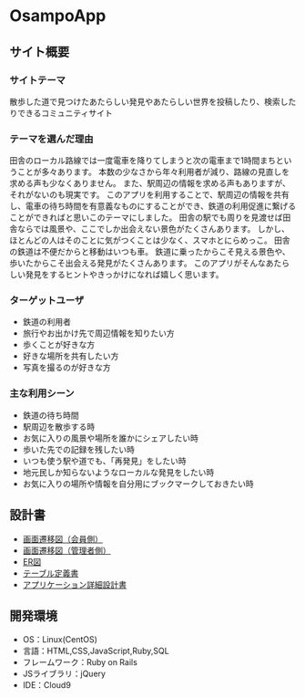 # OsampoApp

## サイト概要
### サイトテーマ
散歩した道で見つけたあたらしい発見やあたらしい世界を投稿したり、検索したりできるコミュニティサイト

### テーマを選んだ理由
田舎のローカル路線では一度電車を降りてしまうと次の電車まで1時間まちということが多々あります。
本数の少なさから年々利用者が減り、路線の見直しを求める声も少なくありません。
また、駅周辺の情報を求める声もありますが、それがないのも現実です。
このアプリを利用することで、駅周辺の情報を共有し、電車の待ち時間を有意義なものにすることができ、鉄道の利用促進に繋げることができればと思いこのテーマにしました。
田舎の駅でも周りを見渡せば田舎ならでは風景や、ここでしか出会えない景色がたくさんあります。
しかし、ほとんどの人はそのことに気がつくことは少なく、スマホとにらめっこ。
田舎の鉄道は不便だからと移動はいつも車。
鉄道に乗ったからこそ見える景色や、歩いたからこそ出会える発見がたくさんあります。
このアプリがそんなあたらしい発見をするヒントやきっかけになれば嬉しく思います。

### ターゲットユーザ
- 鉄道の利用者
- 旅行やお出かけ先で周辺情報を知りたい方
- 歩くことが好きな方
- 好きな場所を共有したい方
- 写真を撮るのが好きな方

### 主な利用シーン
- 鉄道の待ち時間
- 駅周辺を散歩する時
- お気に入りの風景や場所を誰かにシェアしたい時
- 歩いた先での記録を残したい時
- いつも使う駅や道でも、「再発見」をしたい時
- 地元民しか知らないようなローカルな発見をしたい時
- お気に入りの場所や情報を自分用にブックマークしておきたい時

## 設計書
- [画面遷移図（会員側）](https://app.diagrams.net/#G1EAt9fWRBZT7CLtM2toosiCfNNyTEIZ-9)
- [画面遷移図（管理者側）](https://app.diagrams.net/#G1CbcO4emi1IERdaPyNAmqzLbf0f_REY12)
- [ER図](https://app.diagrams.net/#G16jfMXf4PjOiPGWv4LuhS5pkJgQxZvzdS)
- [テーブル定義書](https://docs.google.com/spreadsheets/d/1vcRW8YrQJrgN2RKM61E5U89XWIJmSuSg5_Nx4Mbbpzs/edit?usp=sharing)
- [アプリケーション詳細設計書](https://docs.google.com/spreadsheets/d/12FY20dUUbAiASghFoDAC7fNO_icI4TA1HyfCn-ionmU/edit?usp=sharing)

## 開発環境
- OS：Linux(CentOS)
- 言語：HTML,CSS,JavaScript,Ruby,SQL
- フレームワーク：Ruby on Rails
- JSライブラリ：jQuery
- IDE：Cloud9
